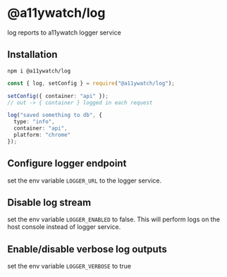 # @a11ywatch/log

log reports to a11ywatch logger service

## Installation

`npm i @a11ywatch/log`

```typescript
const { log, setConfig } = require("@a11ywatch/log");

setConfig({ container: "api" });
// out -> { container } logged in each request

log("saved something to db", {
  type: "info",
  container: "api",
  platform: "chrome"
});
```

## Configure logger endpoint

set the env variable `LOGGER_URL` to the logger service.

## Disable log stream

set the env variable `LOGGER_ENABLED` to false. This will perform logs on the host console instead of logger service.

## Enable/disable verbose log outputs

set the env variable `LOGGER_VERBOSE` to true
